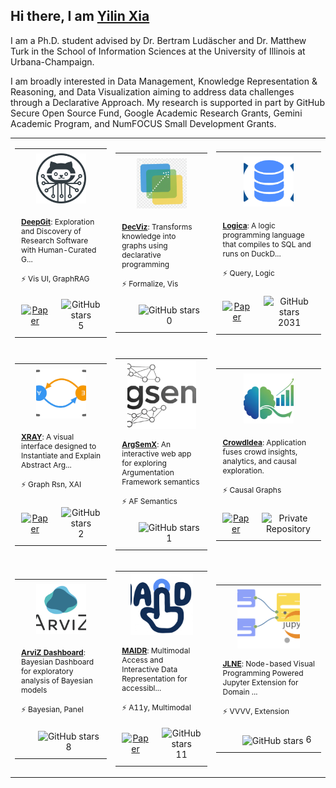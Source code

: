 ## Hi there, I am [Yilin Xia](https://yilinxia.com/)

I am a Ph.D. student advised by Dr. Bertram Ludäscher and Dr. Matthew Turk in the School of Information Sciences at the University of Illinois at Urbana-Champaign.

I am broadly interested in Data Management, Knowledge Representation & Reasoning, and Data Visualization aiming to address data challenges through a Declarative Approach. My research is supported in part by GitHub Secure Open Source Fund, Google Academic Research Grants, Gemini Academic Program, and NumFOCUS Small Development Grants.

<table>
<tr height="320px">
<td>
<table>
  <tr height="100px">
    <td colspan="4" align="center" valign="middle">
      <a href="https://github.com/data-exp-lab/deepgit">
        <img src="assets/project_deepgit.png" width="80" height="80" style="object-fit: cover;" />
      </a>
    </td>
  </tr>
  <tr height="120px">
    <td width="220px" colspan="4" valign="top" style="padding: 10px; font-size: 12px;">
      <a href="https://github.com/data-exp-lab/deepgit"><strong>DeepGit</strong></a>: Exploration and Discovery of Research Software with Human-Curated G...
      <br><br>⚡ Vis UI, GraphRAG
    </td>
  </tr>
  
<tr height="40px">
  
<td align="center" style="padding: 10px;">
  <a href="https://openreview.net/pdf?id=35iRjCwXLu">
    <img src="https://cdn.jsdelivr.net/gh/Readme-Workflows/Readme-Icons@main/icons/octicons/Wiki.svg" width="20px" alt="Paper" align="center">
  </a>
</td>
  <td align="center" style="padding: 10px;">
    <img src="https://cdn.jsdelivr.net/gh/Readme-Workflows/Readme-Icons@main/icons/octicons/StarredRepositoryYellow.svg" width="20px" alt="GitHub stars" align="center"> 5
  </td>
</tr>
</table>
</td>
<td>
<table>
  <tr height="100px">
    <td colspan="4" align="center" valign="middle">
      <a href="https://github.com/yilinxia/DecViz">
        <img src="assets/project_decviz.png" width="80" height="80" style="object-fit: cover;" />
      </a>
    </td>
  </tr>
  <tr height="120px">
    <td width="220px" colspan="4" valign="top" style="padding: 10px; font-size: 12px;">
      <a href="https://github.com/yilinxia/DecViz"><strong>DecViz</strong></a>: Transforms knowledge into graphs using declarative programming
      <br><br>⚡ Formalize, Vis
    </td>
  </tr>
  
<tr height="40px">
  <td align="center" valign="middle" style="padding: 10px;"></td>
  <td align="center" style="padding: 10px;">
    <img src="https://cdn.jsdelivr.net/gh/Readme-Workflows/Readme-Icons@main/icons/octicons/StarredRepositoryYellow.svg" width="20px" alt="GitHub stars" align="center"> 0
  </td>
</tr>
</table>
</td>
<td>
<table>
  <tr height="100px">
    <td colspan="4" align="center" valign="middle">
      <a href="https://github.com/evgskv/logica">
        <img src="assets/project_logica.png" width="80" height="80" style="object-fit: cover;" />
      </a>
    </td>
  </tr>
  <tr height="120px">
    <td width="220px" colspan="4" valign="top" style="padding: 10px; font-size: 12px;">
      <a href="https://github.com/evgskv/logica"><strong>Logica</strong></a>: A logic programming language that compiles to SQL and runs on DuckD...
      <br><br>⚡ Query, Logic
    </td>
  </tr>
  
<tr height="40px">
  
<td align="center" style="padding: 10px;">
  <a href="https://openproceedings.org/2024/conf/edbt/paper-253.pdf">
    <img src="https://cdn.jsdelivr.net/gh/Readme-Workflows/Readme-Icons@main/icons/octicons/Wiki.svg" width="20px" alt="Paper" align="center">
  </a>
</td>
  <td align="center" style="padding: 10px;">
    <img src="https://cdn.jsdelivr.net/gh/Readme-Workflows/Readme-Icons@main/icons/octicons/StarredRepositoryYellow.svg" width="20px" alt="GitHub stars" align="center"> 2031
  </td>
</tr>
</table>
</td>
</tr>
<tr height="320px">
<td>
<table>
  <tr height="100px">
    <td colspan="4" align="center" valign="middle">
      <a href="https://github.com/idaks/xray">
        <img src="assets/project_xray.png" width="80" height="80" style="object-fit: cover;" />
      </a>
    </td>
  </tr>
  <tr height="120px">
    <td width="220px" colspan="4" valign="top" style="padding: 10px; font-size: 12px;">
      <a href="https://github.com/idaks/xray"><strong>XRAY</strong></a>: A visual interface designed to Instantiate and Explain Abstract Arg...
      <br><br>⚡ Graph Rsn, XAI
    </td>
  </tr>
  
<tr height="40px">
  
<td align="center" style="padding: 10px;">
  <a href="https://xray-n7sd5.ondigitalocean.app/assets/cr-xray.pdf">
    <img src="https://cdn.jsdelivr.net/gh/Readme-Workflows/Readme-Icons@main/icons/octicons/Wiki.svg" width="20px" alt="Paper" align="center">
  </a>
</td>
  <td align="center" style="padding: 10px;">
    <img src="https://cdn.jsdelivr.net/gh/Readme-Workflows/Readme-Icons@main/icons/octicons/StarredRepositoryYellow.svg" width="20px" alt="GitHub stars" align="center"> 2
  </td>
</tr>
</table>
</td>
<td>
<table>
  <tr height="100px">
    <td colspan="4" align="center" valign="middle">
      <a href="https://github.com/xai-ca/argsemx">
        <img src="assets/project_argsemx.png" width="110" height="110" style="object-fit: cover;" />
      </a>
    </td>
  </tr>
  <tr height="120px">
    <td width="220px" colspan="4" valign="top" style="padding: 10px; font-size: 12px;">
      <a href="https://github.com/xai-ca/argsemx"><strong>ArgSemX</strong></a>: An interactive web app for exploring Argumentation Framework semantics
      <br><br>⚡ AF Semantics
    </td>
  </tr>
  
<tr height="40px">
  <td align="center" valign="middle" style="padding: 10px;"></td>
  <td align="center" style="padding: 10px;">
    <img src="https://cdn.jsdelivr.net/gh/Readme-Workflows/Readme-Icons@main/icons/octicons/StarredRepositoryYellow.svg" width="20px" alt="GitHub stars" align="center"> 1
  </td>
</tr>
</table>
</td>
<td>
<table>
  <tr height="100px">
    <td colspan="4" align="center" valign="middle">
      <a href="https://go.illinois.edu/crowdidea">
        <img src="assets/project_crowdidea.png" width="80" height="80" style="object-fit: cover;" />
      </a>
    </td>
  </tr>
  <tr height="120px">
    <td width="220px" colspan="4" valign="top" style="padding: 10px; font-size: 12px;">
      <a href="https://go.illinois.edu/crowdidea"><strong>CrowdIdea</strong></a>: Application fuses crowd insights, analytics, and causal exploration.
      <br><br>⚡ Causal Graphs
    </td>
  </tr>
  
<tr height="40px">
  
<td align="center" style="padding: 10px;">
  <a href="https://dl.acm.org/doi/full/10.1145/3544548.3581021">
    <img src="https://cdn.jsdelivr.net/gh/Readme-Workflows/Readme-Icons@main/icons/octicons/Wiki.svg" width="20px" alt="Paper" align="center">
  </a>
</td>
  <td align="center" style="padding: 10px;">
    <img src="https://cdn.jsdelivr.net/gh/Readme-Workflows/Readme-Icons@main/icons/octicons/RequestedChanges.svg" width="20px" alt="Private Repository" align="center">
  </td>
</tr>
</table>
</td>
</tr>
<tr height="320px">
<td>
<table>
  <tr height="100px">
    <td colspan="4" align="center" valign="middle">
      <a href="https://github.com/arviz-devs/arviz_dashboard">
        <img src="assets/project_arviz.png" width="80" height="80" style="object-fit: cover;" />
      </a>
    </td>
  </tr>
  <tr height="120px">
    <td width="220px" colspan="4" valign="top" style="padding: 10px; font-size: 12px;">
      <a href="https://github.com/arviz-devs/arviz_dashboard"><strong>ArviZ Dashboard</strong></a>: Bayesian Dashboard for exploratory analysis of Bayesian models
      <br><br>⚡ Bayesian, Panel
    </td>
  </tr>
  
<tr height="40px">
  <td align="center" valign="middle" style="padding: 10px;"></td>
  <td align="center" style="padding: 10px;">
    <img src="https://cdn.jsdelivr.net/gh/Readme-Workflows/Readme-Icons@main/icons/octicons/StarredRepositoryYellow.svg" width="20px" alt="GitHub stars" align="center"> 8
  </td>
</tr>
</table>
</td>
<td>
<table>
  <tr height="100px">
    <td colspan="4" align="center" valign="middle">
      <a href="https://github.com/xability/maidr">
        <img src="assets/project_maidr.jpg" width="100" height="100" style="object-fit: cover;" />
      </a>
    </td>
  </tr>
  <tr height="120px">
    <td width="220px" colspan="4" valign="top" style="padding: 10px; font-size: 12px;">
      <a href="https://github.com/xability/maidr"><strong>MAIDR</strong></a>: Multimodal Access and Interactive Data Representation for accessibl...
      <br><br>⚡ A11y, Multimodal
    </td>
  </tr>
  
<tr height="40px">
  
<td align="center" style="padding: 10px;">
  <a href="https://dl.acm.org/doi/full/10.1145/3613904.3642730">
    <img src="https://cdn.jsdelivr.net/gh/Readme-Workflows/Readme-Icons@main/icons/octicons/Wiki.svg" width="20px" alt="Paper" align="center">
  </a>
</td>
  <td align="center" style="padding: 10px;">
    <img src="https://cdn.jsdelivr.net/gh/Readme-Workflows/Readme-Icons@main/icons/octicons/StarredRepositoryYellow.svg" width="20px" alt="GitHub stars" align="center"> 11
  </td>
</tr>
</table>
</td>
<td>
<table>
  <tr height="100px">
    <td colspan="4" align="center" valign="middle">
      <a href="https://github.com/cropsinsilico/jupyterlab_nodeeditor">
        <img src="assets/project_jlne.png" width="100" height="100" style="object-fit: cover;" />
      </a>
    </td>
  </tr>
  <tr height="120px">
    <td width="220px" colspan="4" valign="top" style="padding: 10px; font-size: 12px;">
      <a href="https://github.com/cropsinsilico/jupyterlab_nodeeditor"><strong>JLNE</strong></a>: Node-based Visual Programming Powered Jupyter Extension for Domain ...
      <br><br>⚡ VVVV, Extension
    </td>
  </tr>
  
<tr height="40px">
  <td align="center" valign="middle" style="padding: 10px;"></td>
  <td align="center" style="padding: 10px;">
    <img src="https://cdn.jsdelivr.net/gh/Readme-Workflows/Readme-Icons@main/icons/octicons/StarredRepositoryYellow.svg" width="20px" alt="GitHub stars" align="center"> 6
  </td>
</tr>
</table>
</td>
</tr>
</table>